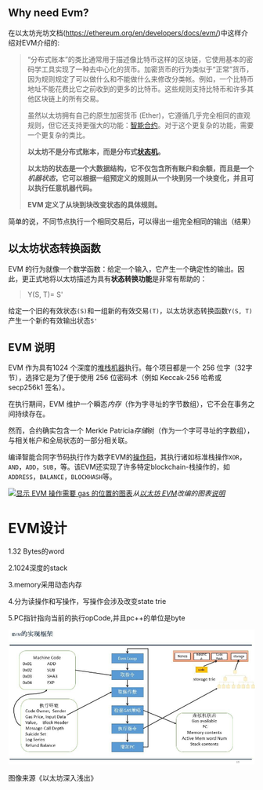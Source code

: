 ## Why need Evm?

在以太坊光坊文档(https://ethereum.org/en/developers/docs/evm/)中这样介绍对EVM介绍的:

> “分布式账本”的类比通常用于描述像比特币这样的区块链，它使用基本的密码学工具实现了一种去中心化的货币。加密货币的行为类似于“正常”货币，因为规则规定了可以做什么和不能做什么来修改分类帐。例如，一个比特币地址不能花费比它之前收到的更多的比特币。这些规则支持比特币和许多其他区块链上的所有交易。
>
> 虽然以太坊拥有自己的原生加密货币 (Ether)，它遵循几乎完全相同的直观规则，但它还支持更强大的功能：[智能合约](https://ethereum.org/en/developers/docs/smart-contracts/)。对于这个更复杂的功能，需要一个更复杂的类比。
>
> **以太坊不是分布式账本，而是分布式[状态机](https://en.wikipedia.org/wiki/Finite-state_machine)。**
>
> **以太坊的状态是一个大数据结构，它不仅包含所有账户和余额，而且是一个*机器状态*，它可以根据一组预定义的规则从一个块到另一个块变化，并且可以执行任意机器代码。**
>
> **EVM 定义了从块到块改变状态的具体规则。**

简单的说，不同节点执行一个相同交易后，可以得出一组完全相同的输出（结果）

## 以太坊状态转换函数

EVM 的行为就像一个数学函数：给定一个输入，它产生一个确定性的输出。因此，更正式地将以太坊描述为具有**状态转换功能**是非常有帮助的：

> Y(S, T)= S'

给定一个旧的有效状态`(S)`和一组新的有效交易`(T)`，以太坊状态转换函数`Y(S, T)`产生一个新的有效输出状态`S'`





## EVM 说明

EVM 作为具有1024 个深度的[堆栈机器](https://en.wikipedia.org/wiki/Stack_machine)执行。每个项目都是一个 256 位字（32字节），选择它是为了便于使用 256 位密码术（例如 Keccak-256 哈希或 secp256k1 签名）。

在执行期间，EVM 维护一个瞬态*内存*（作为字寻址的字节数组），它不会在事务之间持续存在。

然而，合约确实包含一个 Merkle Patricia*存储*树（作为一个字可寻址的字数组），与相关帐户和全局状态的一部分相关联。

编译智能合同字节码执行作为数字EVM的[操作码](https://ethereum.org/en/developers/docs/evm/opcodes)，其执行诸如标准栈操作`XOR`，`AND`，`ADD`，`SUB`，等。该EVM还实现了许多特定blockchain-栈操作的，如`ADDRESS`，`BALANCE`，`BLOCKHASH`等。

[![显示 EVM 操作需要 gas 的位置的图表](https://ethereum.org/static/9628ab90bfd02f64cf873446cbdc6c70/302a4/gas.png)](https://ethereum.org/static/9628ab90bfd02f64cf873446cbdc6c70/302a4/gas.png)*从[以太坊 EVM](https://takenobu-hs.github.io/downloads/ethereum_evm_illustrated.pdf)改编的图表[说明](https://takenobu-hs.github.io/downloads/ethereum_evm_illustrated.pdf)*



# EVM设计

1.32 Bytes的word

2.1024深度的stack

3.memory采用动态内存

4.分为读操作和写操作，写操作会涉及改变state trie

5.PC指针指向当前的执行opCode,并且pc++的单位是byte



![EVM执行流程](./image/EVM执行流程.jpg)

图像来源《以太坊深入浅出》